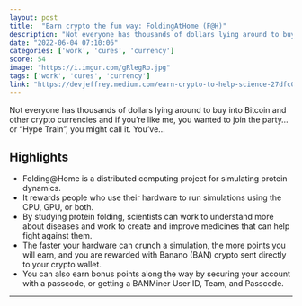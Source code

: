 ```yaml
---
layout: post
title:  "Earn crypto the fun way: FoldingAtHome (F@H)"
description: "Not everyone has thousands of dollars lying around to buy into Bitcoin and other crypto currencies and if you’re like me, you wanted to join the party…or “Hype Train”, you might call it. You’ve…"
date: "2022-06-04 07:10:06"
categories: ['work', 'cures', 'currency']
score: 54
image: "https://i.imgur.com/gRlegRo.jpg"
tags: ['work', 'cures', 'currency']
link: "https://devjeffrey.medium.com/earn-crypto-to-help-science-27dfc06148ea"
---
```


Not everyone has thousands of dollars lying around to buy into Bitcoin and other crypto currencies and if you’re like me, you wanted to join the party…or “Hype Train”, you might call it. You’ve…

## Highlights

- Folding@Home is a distributed computing project for simulating protein dynamics.
- It rewards people who use their hardware to run simulations using the CPU, GPU, or both.
- By studying protein folding, scientists can work to understand more about diseases and work to create and improve medicines that can help fight against them.
- The faster your hardware can crunch a simulation, the more points you will earn, and you are rewarded with Banano (BAN) crypto sent directly to your crypto wallet.
- You can also earn bonus points along the way by securing your account with a passcode, or getting a BANMiner User ID, Team, and Passcode.

---
